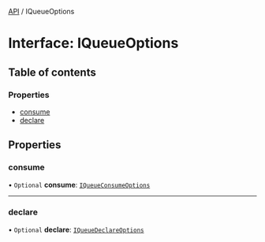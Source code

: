 [API](../api.md) / IQueueOptions

# Interface: IQueueOptions

## Table of contents

### Properties

- [consume](IQueueOptions.md#consume)
- [declare](IQueueOptions.md#declare)

## Properties

### consume

• `Optional` **consume**: [`IQueueConsumeOptions`](../api.md#iqueueconsumeoptions)

___

### declare

• `Optional` **declare**: [`IQueueDeclareOptions`](../api.md#iqueuedeclareoptions)
